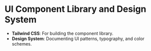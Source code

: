 # UI Component Library and Design System

- **Tailwind CSS**: For building the component library.
- **Design System**: Documenting UI patterns, typography, and color schemes.
